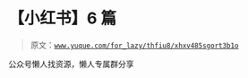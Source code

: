 # 【小红书】6 篇

> 原文：[`www.yuque.com/for_lazy/thfiu8/xhxv485sgort3b1o`](https://www.yuque.com/for_lazy/thfiu8/xhxv485sgort3b1o)

公众号懒人找资源，懒人专属群分享